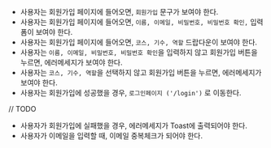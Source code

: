 - 사용자는 회원가입 페이지에 들어오면, `회원가입` 문구가 보여야 한다.
- 사용자는 회원가입 페이지에 들어오면, `이름, 이메일, 비밀번호, 비밀번호 확인,` 입력 폼이 보여야 한다.
- 사용자는 회원가입 페이지에 들어오면, `코스, 기수, 역할` 드랍다운이 보여야 한다.
- 사용자는 `이름, 이메일, 비밀번호, 비밀번호 확인`을 입력하지 않고 회원가입 버튼을 누르면, 에러메세지가 보여야 한다.
- 사용자는 `코스, 기수, 역할`을 선택하지 않고 회원가입 버튼을 누르면, 에러메세지가 보여야 한다.
- 사용자는 회원가입에 성공했을 경우, `로그인페이지 ('/login')` 로 이동한다.

// TODO

- 사용자가 회원가입에 실패했을 경우, 에러메세지가 Toast에 출력되어야 한다.
- 사용자가 이메일을 입력할 때, 이메일 중복체크가 되어야 한다.
